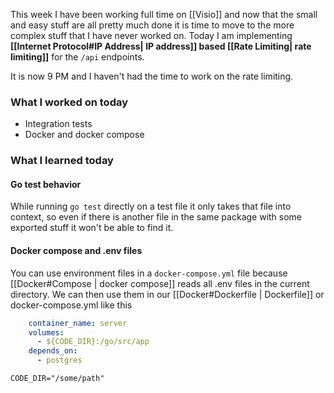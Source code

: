 This week I have been working full time on [[Visio]] and now that the small and easy stuff are all pretty much done it is time to move to the more complex stuff that I have never worked on.
Today I am implementing **[[Internet Protocol#IP Address| IP address]] based [[Rate Limiting| rate limiting]]** for the `/api` endpoints.


It is now 9 PM and I haven't had the time to work on the rate limiting.

### What I worked on today
- Integration tests
- Docker and docker compose

### What I learned today
#### Go test behavior
While running `go test` directly on a test file it only takes that file into context, so even if there is another file in the same package with some exported stuff it won't be able to find it. 
#### Docker compose and .env files
You can use environment files in a `docker-compose.yml` file because [[Docker#Compose | docker compose]] reads all .env files in the current directory. We can then use them in our [[Docker#Dockerfile | Dockerfile]] or docker-compose.yml like this
```yml
    container_name: server
    volumes:
      - ${CODE_DIR}:/go/src/app 
    depends_on:
      - postgres

```

```.env
CODE_DIR="/some/path"
```